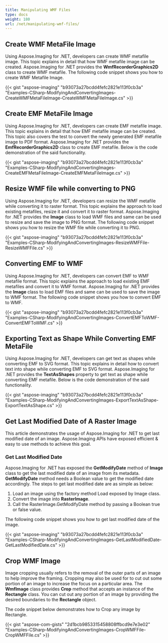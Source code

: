 ```yaml
---
title: Manipulating WMF Files
type: docs
weight: 180
url: /net/manipulating-wmf-files/
---
```


## **Create WMF MetaFile Image**
Using Aspose.Imaging for .NET, developers can create WMF metafile image. This topic explains in detail that how WMF metafile image can be created. Aspose.Imaging for .NET provides the **WmfRecorderGraphics2D** class to create WMF metafile. The following code snippet shows you how to create WMF Metafile Image.

{{< gist "aspose-imaging" "b93073a27bcdd4fefc2821e113f0cb3a" "Examples-CSharp-ModifyingAndConvertingImages-CreateWMFMetaFileImage-CreateWMFMetaFileImage.cs" >}}


## **Create EMF MetaFile Image**
Using Aspose.Imaging for .NET, developers can create EMF metafile image. This topic explains in detail that how EMF metafile image can be created. This topic also covers the test to convert the newly generated EMF metafile image to PDF format. Aspose.Imaging for .NET provides the **EmfRecorderGraphics2D** class to create EMF metafile. Below is the code demonstration of the said functionality.

{{< gist "aspose-imaging" "b93073a27bcdd4fefc2821e113f0cb3a" "Examples-CSharp-ModifyingAndConvertingImages-CreateEMFMetaFileImage-CreateEMFMetaFileImage.cs" >}}


## **Resize WMF file while converting to PNG**
Using Aspose.Imaging for .NET, developers can resize the WMF metafile while converting it to raster format. This topic explains the approach to load existing metafiles, resize it and convert it to raster format. Aspose.Imaging for .NET provides the **Image** class to load WMF files and same can be used to resize and save the image to PNG format. The following code snippet shows you how to resize the WMF file while converting it to PNG.

{{< gist "aspose-imaging" "b93073a27bcdd4fefc2821e113f0cb3a" "Examples-CSharp-ModifyingAndConvertingImages-ResizeWMFFile-ResizeWMFFile.cs" >}}


## **Converting EMF to WMF**
Using Aspose.Imaging for .NET, developers can convert EMF to WMF metafile format. This topic explains the approach to load existing EMF metafiles and convert it to WMF format. Aspose.Imaging for .NET provides the **Image** class to load EMF files and same can be used to save the image to WMF format. The following code snippet shows you how to convert EMF to WMF.

{{< gist "aspose-imaging" "b93073a27bcdd4fefc2821e113f0cb3a" "Examples-CSharp-ModifyingAndConvertingImages-ConvertEMFToWMF-ConvertEMFToWMF.cs" >}}


## **Exporting Text as Shape While Converting EMF MetaFile**
Using Aspose.Imaging for .NET, developers can get text as shapes while converting EMF to SVG format. This topic explains in detail how to convert text into shape while converting EMF to SVG format. Aspose.Imaging for .NET provides the **TextAsShapes** property to get text as shape while converting EMF metafile. Below is the code demonstration of the said functionality.

{{< gist "aspose-imaging" "b93073a27bcdd4fefc2821e113f0cb3a" "Examples-CSharp-ModifyingAndConvertingImages-ExportTextAsShape-ExportTextAsShape.cs" >}}


## **Get Last Modified Date of A Raster Image**
This article demonstrates the usage of Aspose.Imaging for .NET to get last modified date of an image. Aspose.Imaging APIs have exposed efficient & easy to use methods to achieve this goal.
### **Get Last Modified Date**
Aspose.Imaging for .NET has exposed the **GetModifyDate** method of **Image** class to get the last modified date of an image from its metadata. **GetModifyDate** method needs a Boolean value to get the modified date accordingly. The steps to get last modified date are as simple as below:

1. Load an image using the factory method Load exposed by Image class.
1. Convert the image into **RasterImage**.
1. Call the RasterImage.GetModifyDate method by passing a Boolean true or false value.

The following code snippet shows you how to get last modified date of the image.

{{< gist "aspose-imaging" "b93073a27bcdd4fefc2821e113f0cb3a" "Examples-CSharp-ModifyingAndConvertingImages-GetLastModifiedDate-GetLastModifiedDate.cs" >}}
## **Crop WMF Image**
Image cropping usually refers to the removal of the outer parts of an image to help improve the framing. Cropping may also be used for to cut out some portion of an image to increase the focus on a particular area. The **WmfImage** class provides **Crop** method that accepts an instance of the **Rectangle** class. You can cut out any portion of an image by providing the desired boundaries to the **Rectangle** object.

The code snippet below demonstrates how to Crop any image by Rectangle.

{{< gist "aspose-com-gists" "2d1bcb9853315458808ffbcd9e7e3e02" "Examples-CSharp-ModifyingAndConvertingImages-CropWMFFile-CropWMFFile.cs" >}}




